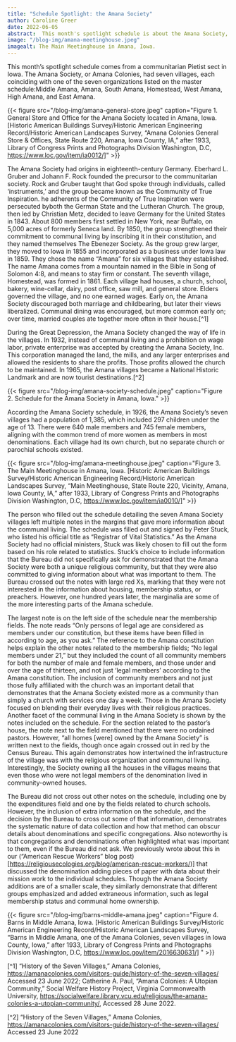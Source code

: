 ```yaml
---
title: "Schedule Spotlight: the Amana Society"
author: Caroline Greer
date: 2022-06-05
abstract:  This month's spotlight schedule is about the Amana Society, a communal living society with seven villages across Iowa. Here we look into the group's history and development and their communities as they were in 1926, while also examining how the Census Bureau collected data about non-traditional denominations.
image: "/blog-img/amana-meetinghouse.jpeg"
imagealt: The Main Meetinghouse in Amana, Iowa. 
---
```


This month’s spotlight schedule comes from a communitarian Pietist sect in Iowa. The Amana Society, or Amana Colonies, had seven villages, each coinciding with one of the seven organizations listed on the master schedule:Middle Amana, Amana, South Amana, Homestead, West Amana, High Amana, and East Amana. 

{{< figure src="/blog-img/amana-general-store.jpeg" caption="Figure 1. General Store and Office for the Amana Society located in Amana, Iowa. [Historic American Buildings Survey/Historic American Engineering Record/Historic American Landscapes Survey,  “Amana Colonies General Store & Offices, State Route 220, Amana, Iowa County, IA,” after 1933, Library of Congress Prints and Photographs Division Washington, D.C, https://www.loc.gov/item/ia0012/]"  >}}

The Amana Society had origins in eighteenth-century Germany. Eberhard L. Gruber and Johann F. Rock founded the precursor to the communitarian society. Rock and Gruber taught that God spoke through individuals, called ‘instruments,’ and the group became known as the Community of True Inspiration. he adherents of the Community of True Inspiration were persecuted byboth the German State and the Lutheran Church. The group, then led by Christian Metz, decided to leave Germany for the United States in 1843. About 800 members first settled in New York, near Buffalo, on 5,000 acres of formerly Seneca land. By 1850, the group strengthened their commitment to communal living by inscribing it in their constitution, and they named themselves The Ebenezer Society. As the group grew larger, they moved to Iowa in 1855 and incorporated as a business under Iowa law in 1859. They chose the name “Amana” for six villages that they established. The name Amana comes from a mountain named in the Bible in Song of Solomon 4:8, and means to stay firm or constant. The seventh village, Homestead, was formed in 1861. Each village had houses, a church, school, bakery, wine-cellar, dairy, post office, saw mill, and general store. Elders governed the village, and no one earned wages. Early on, the Amana Society discouraged both marriage and childbearing, but later their views liberalized. Communal dining was encouraged, but more common early on; over time, married couples ate together more often in their house.[^1]

During the Great Depression, the Amana Society changed the way of life in the villages. In 1932, instead of communal living and a prohibition on wage labor, private enterprise was accepted by creating the Amana Society, Inc. This corporation managed the land, the mills, and any larger enterprises and allowed the residents to share the profits. Those profits allowed the church to be maintained. In 1965, the Amana villages became a National Historic Landmark and are now tourist destinations.[^2]


{{< figure src="/blog-img/amana-society-schedule.jpeg" caption="Figure 2. Schedule for the Amana Society in Amana, Iowa."  >}}

According the Amana Society schedule, in 1926, the Amana Society’s seven villages had a population of 1,385, which included 297 children under the age of 13. There were 640 male members and 745 female members, aligning with the common trend of more women as members in most denominations. Each village had its own church, but no separate church or parochial schools existed. 

{{< figure src="/blog-img/amana-meetinghouse.jpeg" caption="Figure 3. The Main Meetinghouse in Amana, Iowa. [Historic American Buildings Survey/Historic American Engineering Record/Historic American Landscapes Survey, “Main Meetinghouse, State Route 220, Vicinity, Amana, Iowa County, IA,”  after 1933, Library of Congress Prints and Photographs Division Washington, D.C,  https://www.loc.gov/item/ia0010/]"  >}}

The person who filled out the schedule detailing the seven Amana Society villages left multiple notes in the margins that gave more information about the communal living. The schedule was filled out and signed by Peter Stuck, who listed his official title as “Registrar of Vital Statistics.” As the Amana Society had no official ministers, Stuck was likely chosen to fill out the form based on his role related to statistics. Stuck’s choice to include information that the Bureau did not specifically ask for demonstrated that the Amana Society were both a unique religious community, but that they were also committed to giving information about what was important to them. The Bureau crossed out the notes with large red Xs, marking that they were not interested in the information about housing, membership status, or preachers. However, one hundred years later, the marginalia are some of the more interesting parts of the Amana schedule. 

The largest note is on the left side of the schedule near the membership fields. The note reads “Only persons of legal age are considered as members under our constitution, but these items have been filled in according to age, as you ask.” The reference to the Amana constitution helps explain the other notes related to the membership fields; “No legal members under 21,” but they included the count of all community members for both the number of male and female members, and those under and over the age of thirteen, and not just ‘legal members’ according to the Amana constitution. The inclusion of community members and not just those fully affiliated with the church was an important detail that demonstrates that the Amana Society existed more as a community than simply a church with services one day a week. Those in the Amana Society focused on blending their everyday lives with their religious practices. 
Another facet of the communal living in the Amana Society is shown by the notes included on the schedule. For the section related to the pastor’s house, the note next to the field mentioned that there were no ordained pastors. However, “all homes [were]  owned by the Amana Society” is written next to the fields, though once again crossed out in red by the Census Bureau. This again demonstrates how intertwined the infrastructure of the village was with the religious organization and communal living. Interestingly, the Society owning all the houses in the villages means that even those who were not legal members of the denomination lived in community-owned houses.

The Bureau did not cross out other notes on the schedule, including one by the expenditures field and one by the fields related to church schools. However, the inclusion of extra information on the schedule, and the decision by the Bureau to cross out some of that information, demonstrates the systematic nature of data collection and how that method can obscur details about denominations and specific congregations. Also noteworthy is that congregations and denominations often highlighted what was important to them, even if the Bureau did not ask. We previously wrote about this in our (“American Rescue Workers” blog post)[https://religiousecologies.org/blog/american-rescue-workers/)] that discussed the denomination adding pieces of paper with data about their mission work to the individual schedules. Though the Amana Society additions are of a smaller scale, they similarly demonstrate that different groups emphasized and added extraneous information, such as legal membership status and communal home ownership. 

{{< figure src="/blog-img/barns-middle-amana.jpeg" caption="Figure 4. Barns in Middle Amana, Iowa. [Historic American Buildings Survey/Historic American Engineering Record/Historic American Landscapes Survey, “Barns in Middle Amana, one of the Amana Colonies, seven villages in Iowa County, Iowa,” after 1933, Library of Congress Prints and Photographs Division Washington, D.C, https://www.loc.gov/item/2016630631/] "  >}}

[^1]  “History of the Seven Villages,” Amana Colonies, https://amanacolonies.com/visitors-guide/history-of-the-seven-villages/ Accessed 23 June 2022; Catherine A. Paul, “Amana Colonies: A Utopian Community,” Social Welfare History Project, Virginia Commonwealth University, https://socialwelfare.library.vcu.edu/religious/the-amana-colonies-a-utopian-community/, Accessed 28 June 2022.  

[^2]   “History of the Seven Villages,” Amana Colonies, https://amanacolonies.com/visitors-guide/history-of-the-seven-villages/ Accessed 23 June 2022 